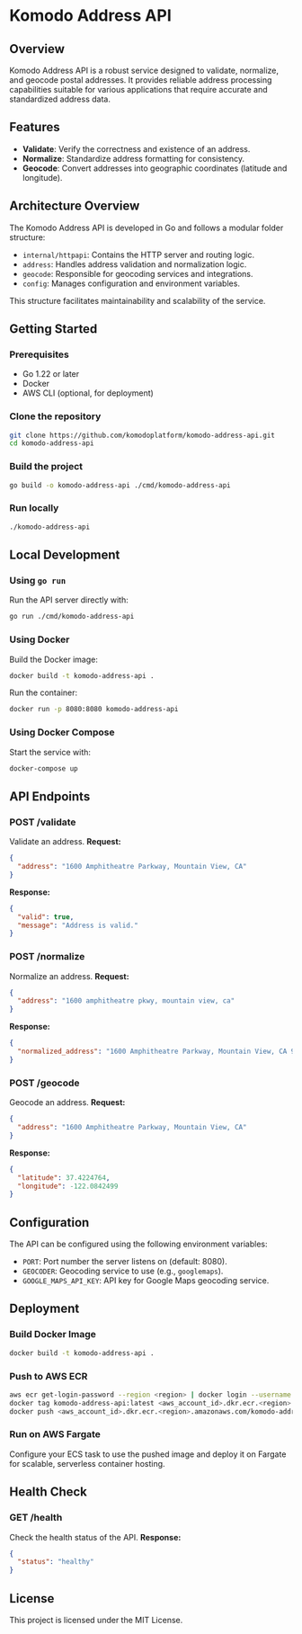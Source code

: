 # Komodo Address API

## Overview
Komodo Address API is a robust service designed to validate, normalize, and geocode postal addresses. It provides reliable address processing capabilities suitable for various applications that require accurate and standardized address data.

## Features
- **Validate**: Verify the correctness and existence of an address.
- **Normalize**: Standardize address formatting for consistency.
- **Geocode**: Convert addresses into geographic coordinates (latitude and longitude).

## Architecture Overview
The Komodo Address API is developed in Go and follows a modular folder structure:

- `internal/httpapi`: Contains the HTTP server and routing logic.
- `address`: Handles address validation and normalization logic.
- `geocode`: Responsible for geocoding services and integrations.
- `config`: Manages configuration and environment variables.

This structure facilitates maintainability and scalability of the service.

## Getting Started

### Prerequisites
- Go 1.22 or later
- Docker
- AWS CLI (optional, for deployment)

### Clone the repository
```bash
git clone https://github.com/komodoplatform/komodo-address-api.git
cd komodo-address-api
```

### Build the project
```bash
go build -o komodo-address-api ./cmd/komodo-address-api
```

### Run locally
```bash
./komodo-address-api
```

## Local Development

### Using `go run`
Run the API server directly with:
```bash
go run ./cmd/komodo-address-api
```

### Using Docker
Build the Docker image:
```bash
docker build -t komodo-address-api .
```
Run the container:
```bash
docker run -p 8080:8080 komodo-address-api
```

### Using Docker Compose
Start the service with:
```bash
docker-compose up
```

## API Endpoints

### POST /validate
Validate an address.
**Request:**
```json
{
  "address": "1600 Amphitheatre Parkway, Mountain View, CA"
}
```
**Response:**
```json
{
  "valid": true,
  "message": "Address is valid."
}
```

### POST /normalize
Normalize an address.
**Request:**
```json
{
  "address": "1600 amphitheatre pkwy, mountain view, ca"
}
```
**Response:**
```json
{
  "normalized_address": "1600 Amphitheatre Parkway, Mountain View, CA 94043, USA"
}
```

### POST /geocode
Geocode an address.
**Request:**
```json
{
  "address": "1600 Amphitheatre Parkway, Mountain View, CA"
}
```
**Response:**
```json
{
  "latitude": 37.4224764,
  "longitude": -122.0842499
}
```

## Configuration

The API can be configured using the following environment variables:

- `PORT`: Port number the server listens on (default: 8080).
- `GEOCODER`: Geocoding service to use (e.g., `googlemaps`).
- `GOOGLE_MAPS_API_KEY`: API key for Google Maps geocoding service.

## Deployment

### Build Docker Image
```bash
docker build -t komodo-address-api .
```

### Push to AWS ECR
```bash
aws ecr get-login-password --region <region> | docker login --username AWS --password-stdin <aws_account_id>.dkr.ecr.<region>.amazonaws.com
docker tag komodo-address-api:latest <aws_account_id>.dkr.ecr.<region>.amazonaws.com/komodo-address-api:latest
docker push <aws_account_id>.dkr.ecr.<region>.amazonaws.com/komodo-address-api:latest
```

### Run on AWS Fargate
Configure your ECS task to use the pushed image and deploy it on Fargate for scalable, serverless container hosting.

## Health Check

### GET /health
Check the health status of the API.
**Response:**
```json
{
  "status": "healthy"
}
```

## License
This project is licensed under the MIT License.
